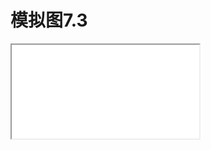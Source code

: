 # 模拟图7.3

<div style="fit=true">
<iframe src="../sim7_3.html" id = "rmd" iframeborder="0"></iframe>
</div>
